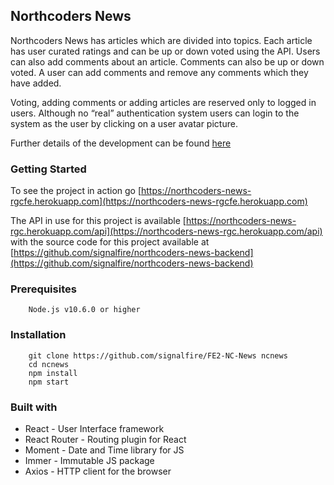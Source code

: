 ## Northcoders News

Northcoders News has articles which are divided into topics. Each article has user curated ratings and can be up or down voted using the API. Users can also add comments about an article. Comments can also be up or down voted. A user can add comments and remove any comments which they have added.

Voting, adding comments or adding articles are reserved only to logged in users. Although no “real” authentication system users can login to the system as the user by clicking on a user avatar picture.

Further details of the development can be found [here](https://github.com/signalfire/northcoders-news-frontend/blob/master/dev.pdf)

### Getting Started

To see the project in action go [https://northcoders-news-rgcfe.herokuapp.com](https://northcoders-news-rgcfe.herokuapp.com)

The API in use for this project is available [https://northcoders-news-rgc.herokuapp.com/api](https://northcoders-news-rgc.herokuapp.com/api) with the source code for this project available at [https://github.com/signalfire/northcoders-news-backend](https://github.com/signalfire/northcoders-news-backend)

### Prerequisites

```
    Node.js v10.6.0 or higher
```

### Installation

```
    git clone https://github.com/signalfire/FE2-NC-News ncnews
    cd ncnews
    npm install
    npm start
```

### Built with

* React - User Interface framework
* React Router - Routing plugin for React
* Moment - Date and Time library for JS
* Immer - Immutable JS package
* Axios - HTTP client for the browser
